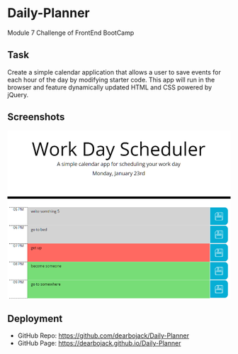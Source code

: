 # Daily-Planner
Module 7 Challenge of FrontEnd BootCamp

## Task
Create a simple calendar application that allows a user to save events for each hour of the day by modifying starter code. This app will run in the browser and feature dynamically updated HTML and CSS powered by jQuery.

## Screenshots

<img alt="screenshot of the webpage" src="./assets/img/scrot.png" width=600px>

## Deployment
- GitHub Repo: https://github.com/dearbojack/Daily-Planner
- GitHub Page: https://dearbojack.github.io/Daily-Planner
